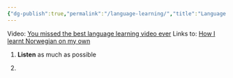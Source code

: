 ```yaml
---
{"dg-publish":true,"permalink":"/language-learning/","title":"Language learning","tags":["language","learning","needs-work"],"created":"2023-11-20","updated":"2023-11-20"}
---
```



Video: [You missed the best language learning video ever](https://www.youtube.com/watch?v=LErKSRE0ZTk "You missed the best language learning video ever")
Links to: [How I learnt Norwegian on my own](https://www.youtube.com/watch?v=uWQYqcFX8JE "How I learnt Norwegian on my own")

1. **Listen** as much as possible

2. 



